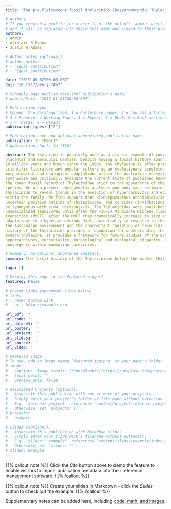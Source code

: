 ```yaml
---
title: "The pre-Pleistocene fossil thylacinids (Dasyuromorphia: Thylacinidae) and the evolutionary context of the modern thylacine"

# Authors
# If you created a profile for a user (e.g. the default `admin` user), write the username (folder name) here 
# and it will be replaced with their full name and linked to their profile.
authors:
- admin
- Alistair R Evans
- Justin W Adams

# Author notes (optional)
# author_notes:
# - "Equal contribution"
# - "Equal contribution"

date: "2019-09-02T00:00:00Z"
doi: "10.7717/peerj.7457"

# Schedule page publish date (NOT publication's date).
# publishDate: "2017-01-01T00:00:00Z"

# Publication type.
# Legend: 0 = Uncategorized; 1 = Conference paper; 2 = Journal article;
# 3 = Preprint / Working Paper; 4 = Report; 5 = Book; 6 = Book section;
# 7 = Thesis; 8 = Patent
publication_types: ["2"]

# Publication name and optional abbreviated publication name.
publication: In *PeerJ*
# publication_short: In *ICW*

abstract: The thylacine is popularly used as a classic example of convergent evolution between
placental and marsupial mammals. Despite having a fossil history spanning over
20 million years and known since the 1960s, the thylacine is often presented in both
scientific literature and popular culture as an evolutionary singleton unique in its
morphological and ecological adaptations within the Australian ecosystem. Here, we
synthesise and critically evaluate the current state of published knowledge regarding
the known fossil record of Thylacinidae prior to the appearance of the modern
species. We also present phylogenetic analyses and body mass estimates of the
thylacinids to reveal trends in the evolution of hypercarnivory and ecological shifts
within the family. We find support that <i>Mutpuracinus archibaldi</i> occupies an
uncertain position outside of Thylacinidae, and consider <i>Nimbacinus richi</i> to likely
be synonymous with <i>N. dicksoni</i>. The Thylacinidae were small-bodied (< ~8 kg)
unspecialised faunivores until after the ~15–14 Ma middle Miocene climatic
transition (MMCT). After the MMCT they dramatically increase in size and develop
adaptations to a hypercarnivorous diet, potentially in response to the aridification of
the Australian environment and the concomitant radiation of dasyurids. This fossil
history of the thylacinids provides a foundation for understanding the ecology of the
modern thylacine. It provides a framework for future studies of the evolution of
hypercarnivory, cursoriality, morphological and ecological disparity, and
convergence within mammalian carnivores.

# Summary. An optional shortened abstract.
summary: The fossil history of the Thylacinidae before the modern thylacine

tags: []

# Display this page in the Featured widget?
featured: False

# Custom links (uncomment lines below)
# links:
# - name: Custom Link
#   url: http://example.org

url_pdf: ''
url_code: ''
url_dataset: ''
url_poster: ''
url_project: ''
url_slides: ''
url_source: ''
url_video: ''

# Featured image
# To use, add an image named `featured.jpg/png` to your page's folder. 
# image:
#   caption: 'Image credit: [**Unsplash**](https://unsplash.com/photos/pLCdAaMFLTE)'
#   focal_point: ""
#   preview_only: false

# Associated Projects (optional).
#   Associate this publication with one or more of your projects.
#   Simply enter your project's folder or file name without extension.
#   E.g. `internal-project` references `content/project/internal-project/index.md`.
#   Otherwise, set `projects: []`.
# projects:
# - example

# Slides (optional).
#   Associate this publication with Markdown slides.
#   Simply enter your slide deck's filename without extension.
#   E.g. `slides: "example"` references `content/slides/example/index.md`.
#   Otherwise, set `slides: ""`.
# slides: example
---
```


{{% callout note %}}
Click the *Cite* button above to demo the feature to enable visitors to import publication metadata into their reference management software.
{{% /callout %}}

{{% callout note %}}
Create your slides in Markdown - click the *Slides* button to check out the example.
{{% /callout %}}

Supplementary notes can be added here, including [code, math, and images](https://wowchemy.com/docs/writing-markdown-latex/).

